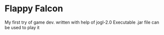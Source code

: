 # Flappy Falcon
My first try of game dev. written with help of jogl-2.0
Executable .jar file can be used to play it 
